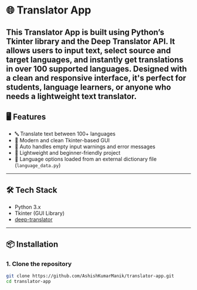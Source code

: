 # 🌐 Translator App

This Translator App is built using Python’s Tkinter library and the Deep Translator API. It allows users to input text, select source and target languages, and instantly get translations in over 100 supported languages. Designed with a clean and responsive interface, it's perfect for students, language learners, or anyone who needs a lightweight text translator.
---

## 🖥️ Features

- 🔤 Translate text between 100+ languages  
- 🎨 Modern and clean Tkinter-based GUI  
- 🧠 Auto handles empty input warnings and error messages  
- 💾 Lightweight and beginner-friendly project  
- 📜 Language options loaded from an external dictionary file (`language_data.py`)

---

## 🛠️ Tech Stack

- Python 3.x  
- Tkinter (GUI Library)  
- [deep-translator](https://pypi.org/project/deep-translator/)

---

## 📦 Installation

### 1. Clone the repository
```bash
git clone https://github.com/AshishKumarManik/translator-app.git
cd translator-app
